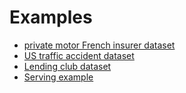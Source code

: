 # Examples

- [private motor French insurer dataset](https://github.com/MindSetLib/Insolver/blob/master/examples/Insolver_FreMPL.ipynb)
- [US  traffic accident dataset](https://github.com/MindSetLib/Insolver/blob/master/examples/Insolver_US_Accidents.ipynb)
- [Lending club dataset](https://github.com/MindSetLib/Insolver/blob/master/examples/Insolver_LendingClub.ipynb)
- [Serving example](https://github.com/MindSetLib/Insolver/blob/master/examples/serving_example)
